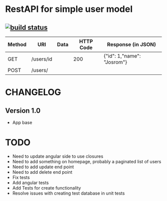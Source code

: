 RestAPI for simple user model
================================

[![build status](https://gitlab.com/stephenomalley/user-service/badges/master/build.svg)](https://gitlab.com/stephenomalley/user-service/commits/master)
-----

| Method | URI | Data | HTTP Code | Response (in JSON) |
| ------ | --- | ---- | --------- | ------------------ |
| GET | /users/id |  | 200 | {"id": 1,"name": "Josrom"} |
| POST | /users/ ||||

CHANGELOG
=========

## Version 1.0

- App base


TODO
====
* Need to update angular side to use closures
* Need to add something on homepage, probably a paginated list of users
* Need to add update end point
* Need to add delete end point
* Fix tests
* Add angular tests
* Add Tests for create functionality
* Resolve issues with creating test database in unit tests

